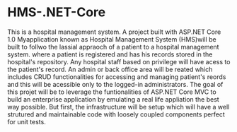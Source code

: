 # HMS-.NET-Core
This is a hospital management system. A project built with ASP.NET Core 1.0
Myapplication known as Hospital Management System (HMS)will be built to follwo  the lassial appraoch of a patient to a hospital management system. where a patient is registered and has his records stored in  the hospital's repository.
Any hospital staff based on privilege will have acess to the patient's record.
An admin or back office area will be reated which includes CRUD functionalities for accessing and managing patient's reords and this will be acessible only to the logged-in administrators.
The goal of this projet will be to leverage the funtionalities of ASP.NET Core MVC to build an enterprise application by emulating a real life appliation the best way possible.
But first, the infrastructure will be setup which will have a well strutured and maintainable code with loosely coupled components perfect for unit tests.
